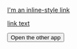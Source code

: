 
[I'm an inline-style link](myapp://a/random/path)

<a href="myapp://a/random/path">link text</a>

<button onclick="window.open('mycoolapp://', '_system')">Open the other app</button>
